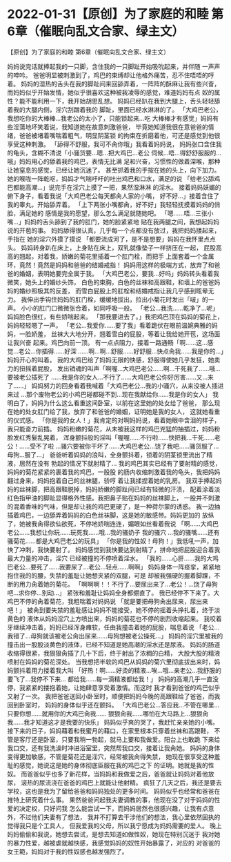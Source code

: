 # 2022-01-31【原创】为了家庭的和睦 第6章（催眠向乱文合家、绿主文）



【原创】为了家庭的和睦 第6章（催眠向乱文合家、绿主文）



妈妈说完话就捧起我的一只脚，含住我的一只脚趾开始吸吮起来，并伴随 一声声的呻吟。
爸爸明显被刺激到了，鸡巴的束缚却让他格外痛苦，忍不住唔唔的哼着。
妈妈的湿热的舌头在我的脚趾间来回舔弄着，一阵阵的酥麻让我有些兴奋， 而妈妈似乎开始发情，她似乎很喜欢这种被我凌辱的感觉，难道妈妈有点 奴的属性？能不能利用一下，我开始胡思乱想。
妈妈已经趴在我到大腿上，舌头轻轻舔着我的大腿内侧，淫穴刮蹭着我的 脚趾，里面已经水淋淋的了。
「大鸡巴老公，我想吃你的大棒棒…我老公的太小了，只能锁起来…吃 大棒棒才有感觉」妈妈有些淫蕩地坏笑着说，我知道她在故意刺激爸爸， 毕竟她知道我很在意爸爸的情绪，爸爸被堵着嘴喘着粗气，明显阴茎锁 的拘束在折磨着他，可还是感觉到他很享受这种刺激。
「舔得不舒服，我可不肏你哦」我看着妈妈说， 妈妈张口含住我的龟头，含糊不清说「小骚货要…嗯…把大鸡巴…老公 伺候…唔…得舒舒服服的…哦」妈妈用心的舔着我的鸡巴，表情无比满 足和兴奋，习惯性的做着深喉，那种让她窒息的感觉，已经让她沉迷了。 甚至抓着我的手按在她的头上，向下加力。
她的喉咙一阵乾呕，妈妈才气喘吁吁的吐出鸡巴和口水，满足的说 「给老公舔鸡巴都能高潮…」说完手在淫穴上摸了一把，果然湿淋淋 的淫水。
接着妈妈妖媚的俯下身子，看着我说「大鸡巴老公每天都肏人家的小嘴， 好不好…」接着含住了我的睾丸，开始舔弄着。
「上下两张小嘴都肏，好不好」我轻轻抚摸着妈妈的俏脸，满足她的 感情是我的愿望，那么怎么满足就随她吧。
「嗯……唔…三张小嘴…」妈妈的舌头舔到了我的肛门，她的脸紧紧地 贴在我两腿之间，我想起妈妈说的开苞的事。
妈妈舔得很认真，几乎每一个点都没有放过，我把妈妈搂起来，手指在 她的淫穴外摸了摸说 「都要流成河了，是不是想要」妈妈在我怀里点点头。
妈妈转身趴在床上，上身贴在床上，双乳就像垫子一样挤压在一起， 屁股高高的翘起，对着我，娇嫩的菊花里插着一个肛门栓，而把手 上面套着一个金属环，竟然！竟然是妈妈和爸爸的结婚戒指！
妈妈用这样的极端方式，放弃了和爸爸的婚姻，表明她要完全属于我。
「大鸡巴老公，要我…好吗」妈妈转头看着我微笑，她头上的婚纱头饰， 白色的束胸，白色的丝袜和高跟鞋，和墙上的爸爸妈妈的婚纱照极其的反差， 而雪白屁股上的肛栓和结婚戒指让我几乎感到眩晕无力。
我伸出手钩住妈妈的肛门栓，缓缓地拔出，拉出小菊花时发出「啵」的一声。 小小的肛门口微微张合着，如同呼吸一般。
「老公…我洗……乾净了…呢」妈妈脸色很红，有些娇喘起来。
「那我要进去了。」我把鸡巴顶在妈妈的菊花上，妈妈轻轻嗯了一声。
「老公…我爱你……要了我」看着跪伏在眼前温婉典雅的妈妈，一脸娇羞， 丝袜大大地分开，翘着雪白的屁股，等着让我给她开苞，这场面让我兴奋 起来。鸡巴向前一顶。
有一点点阻力，接着一路通畅「啊……这…感觉…老公…你插得……好深 ……啊…啊…舒服……好舒服…快点肏我……我是你的…」妈妈开心的叫着。
我的大鸡巴给了妈妈无限的快感，舒服得使她几乎发狂，她卖力的扭摇着屁股， 发出销魂的叫声「啊喔…大鸡巴老公……啊…干死我了……哦…要被老公插死了 ……我是你的女人…不行了……大鸡巴老公你好厉害……又…来了……」
妈妈努力的回身看着我喊着「大鸡巴老公…我的小骚穴，从来没被人插进来过 …那个废物老公的小鸡巴碰都碰不到…现在我献给你……我是你的女人」
我明白了，妈妈为什么这么看重这间卧室，以前在这里她的处女给了爸爸， 那么现在她的处女肛门给了我，放弃了和爸爸的婚姻，证明她是我的女人， 这就她看重的仪式感。
「你是我的女人！」我肯定的对啊妈妈说，看着她眼中含泪的样子，我只能奋力前插。
妈妈粉嫩的菊花，从未被我这样的鸡巴兇猛的抽插过，妈妈粉脸发红秀髮乱晃着， 浑身颤抖般的淫叫「喔喔……不行啦……快把我…干死……老公！……受不了啦 …骚穴要被你干坏了……大鸡巴老公…饶了我吧……骚货服了…母狗…服了…」
爸爸听着妈妈的浪叫，全身颤抖着，锁着的阴茎锁里流出了精液，居然在没有 勃起的情况下就射精了…
我的鸡巴其实已经有了要射精的感觉，妈妈的菊花紧紧的裹着我的鸡巴，一股股 的肠内收缩刺激着我的龟头，我把妈妈翻过身来，妈妈抱着自己的丝袜腿，骄哼 着让我揉捏着她的乳房。
我双手捧起妈妈的丝袜脚，把高跟鞋脱掉，妈妈娇嫩的脚趾间已经有轻微的汗渍， 配着涂着淡红色指甲油的脚趾显得格外性感。我把鼻子贴在妈妈的丝袜脚上， 一股并不刺激的混着香味的气味，但是却让我的鸡巴更硬了，是一种荷尔蒙的诱惑。
我一边抽插着鸡巴，一边舔弄着妈妈的白色丝袜脚，这是她的敏感带。妈妈更加的 放纵了，她被我肏得欲仙欲死，不停地娇喘连连，媚眼如丝看着我说 「啊……大鸡巴老公……我想让你玩……玩死我……哦…我的骚奶子 我的骚穴 …我的骚嘴……还有骚菊花……都是大鸡巴老公的玩具」
「你是我的性奴！母狗！」我低吼一声，加快了冲刺，我快要射了。
妈妈感觉到我快要达到射精了，拼命地把屁股迎合着我最大力量的冲击，淫穴 已经被撞的不停喷着淫水。
「我的……心肝……我的大鸡巴老公…要死了……我要尿了…老公…轻点……啊啊」 妈妈身体一阵痉挛，紧紧地抱住我的的腰，失禁的羞耻让她想夹紧的双腿，可是 却被我强硬的握着脚踝，不断的用力肏着她的菊花。
「啊啊啊！！不行了…要尿出来了…老公！…饶了母狗吧…求你停…别动…」 紧张和羞耻让妈妈全身都绷直了。
我已经停不下来了。大鸡巴不停的肏着菊花，我粗喘着对妈妈说 「就是要把母狗肏出尿来，尿出来吧！」
被肏到要失禁的羞耻感让妈妈不能接受，她不停的摇着头挣扎着，终于淡黄色的 液体从妈妈淫穴上方喷出来，妈妈的菊花也不停的剧烈收缩起来。
我咬着牙继续冲击着，妈妈已经浑身瘫软，任由我撞击着她的屁股，喘息着说 「老公…我错了…母狗就该被老公肏出尿来……母狗想被老公操死…」 妈妈的淫穴里被我的撞击出一股股淡黄色的液体，已经不知道是她高潮的淫水还是尿液。
妈妈的肠道收缩得很紧，我狠狠肏插了几十下后，终于射出了浓稠的白精， 大股大股的精液喷射在妈妈的菊花深处。
当我想把半软的鸡巴从妈妈的菊穴里彻底拔出来时，妈妈颤抖着用力搂着我大叫 「好热！啊……好烫的精液…唉…哦…亲老公…我舒服的要飞了…我停不下来… 都给我……每一滴精液都给我！」
妈妈的高潮几乎一直没停，我紧紧的搂抱着她，让她肆意享受着激情。而这时 我才看到爸爸的鸡巴似乎又射了一次。
我把爸爸送回小卧室时，顺便把妈妈今晚的高跟鞋给了爸爸，而我回到卧室时， 妈妈的身体似乎还在颤抖。
「大鸡巴老公…答应我…不管在哪里…只要你想……就用你的大鸡巴肏我…… 狠狠肏我……哪怕在大马路上…狠狠肏我……我才知道这才是我要的快乐」 妈妈似乎爽的哭了，我赶忙亲亲她的小嘴。
接下来的日子，妈妈藉着和我蜜月的藉口，在家里根本只穿着丝袜和高跟鞋， 不管是客厅还是卧室，只要我稍一勃起，就马上要和我做爱。阳台上也敢跪 下来给我口交，还有我洗澡时冲进浴室里，突然帮我口交，接着让我肏她。
妈妈的身体变得更加敏感，不管是菊花还是淫穴，经常被我肏得失禁， 她现在很享受这种羞耻的感觉，她说这是她的身体彻底臣服在我的鸡巴之下 的证明。她就是我的性奴。
而爸爸似乎也多了新花样，当妈妈和我做爱之后，爸爸就让妈妈对着他放尿， 滚热的尿流浇在爸爸的鸡巴上就能让他射精。
疯狂了几天之后，我还是要去学校，这也是我为了留给爸爸和妈妈独处的更多时间。 妈妈似乎也经常和爸爸在推特上研究着什么事。
果然爸爸问起我夫妻调教的事，他现在没了对于妈妈的性爱的决定权，只好问我 怎么能尝试一下，而妈妈居然也很感兴趣，让我有点意外，不过他们夫妻有了想法， 我并不打算去干涉他们的想法，我心里依然固执的觉得我只是个工具人， 但我爱我的父母，所以我宁愿成为妈妈需要的爱人。
晚上妈妈偷偷和我说，她想去尝试，是想去知道如做性奴，她现在特别沉迷于 我对她的暴力性爱，越被虐就越快感，我感觉妈妈的奴性开始暴露了，对应的 对爸爸的女王範，妈妈对于我的性奴感也越发强烈了。





